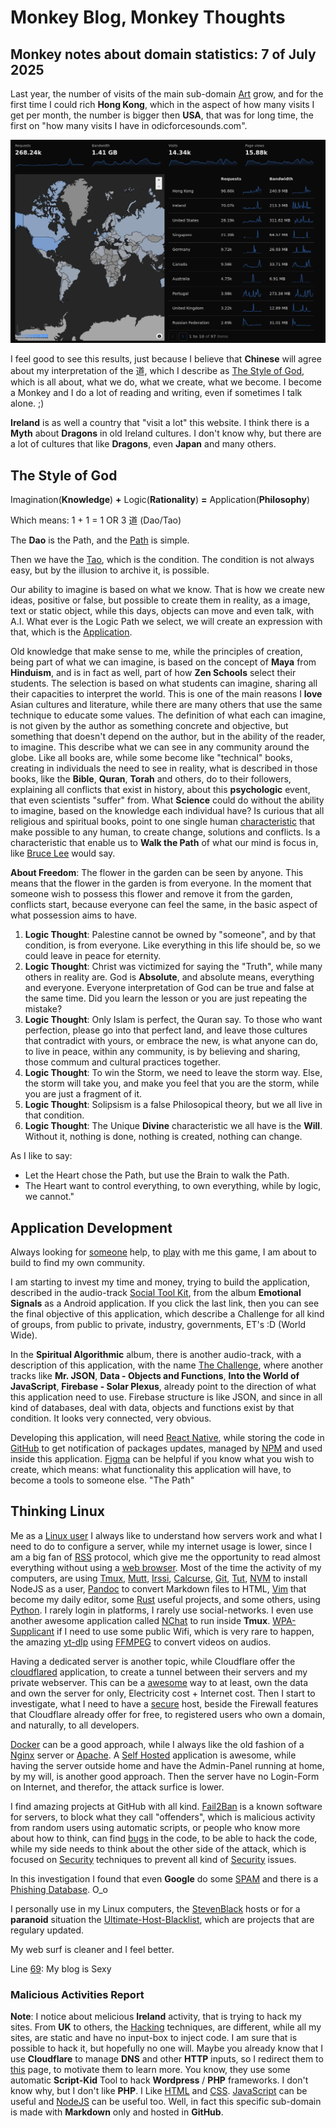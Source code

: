 # Monkey Blog, Monkey Thoughts

## Monkey notes about domain statistics: 7 of July 2025

Last year, the number of visits of the main sub-domain [Art](https://art.odicforcesounds.com) grow, and for the first time I could rich **Hong Kong**, which in the aspect of how many visits I get per month, the number is bigger then **USA**, that was for long time, the first on "how many visits I have in odicforcesounds.com". 

![Statistics](./images/website_stats_2025_july.png)

I feel good to see this results, just because I believe that **Chinese** will agree about my interpretation of the 道, which I describe as [The Style of God](https://art.odicforcesounds.com/pages/YinYang/Dao/index.html), which is all about, what we do, what we create, what we become. I become a Monkey and I do a lot of reading and writing, even if sometimes I talk alone. ;)

**Ireland** is as well a country that "visit a lot" this website. I think there is a **Myth** about **Dragons** in old Ireland cultures. I don't know why, but there are a lot of cultures that like **Dragons**, even **Japan** and many others.

## The Style of God

Imagination(**Knowledge**) **+** Logic(**Rationality**) **=** Application(**Philosophy**)

Which means: 1 + 1 = 1 OR 3 道 (Dao/Tao)

The **Dao** is the Path, and the [Path](https://art.odicforcesounds.com/pages/Data/Audio/Dao_Expression/tracks/03_Path_of_the_Sun_Keepers/index.html) is simple.

Then we have the [Tao](https://art.odicforcesounds.com/pages/YinYang/Tao/index.html), which is the condition. 
The condition is not always easy, but by the illusion to archive it, is possible.

Our ability to imagine is based on what we know. 
That is how we create new ideas, positive or false, but possible to create them in reality, as a image, text or static object, while this days, objects can move and even talk, with A.I. 
What ever is the Logic Path we select, we will create an expression with that, which is the [Application](https://wiki.odicforcesounds.com). 

Old knowledge that make sense to me, while the principles of creation, being part of what we can imagine, is based on the concept of **Maya** from **Hinduism**, and is in fact as well, part of how **Zen Schools** select their students. The selection is based on what students can imagine, sharing all their capacities to interpret the world. This is one of the main reasons I **love** Asian cultures and literature, while there are many others that use the same technique to educate some values. The definition of what each can imagine, is not given by the author as something concrete and objective, but something that doesn't depend on the author, but in the ability of the reader, to imagine. This describe what we can see in any community around the globe. Like all books are, while some become like "technical" books, creating in individuals the need to see in reality, what is described in those books, like the **Bible**, **Quran**, **Torah** and others, do to their followers, explaining all conflicts that exist in history, about this **psychologic** event, that even scientists "suffer" from. What **Science** could do without the ability to imagine, based on the knowledge each individual have? Is curious that all religious and spiritual books, point to one single human [characteristic](https://art.odicforcesounds.com/pages/Data/Audio/Path_Of_Shields/tracks/03_The_Possession_of_Will/index.html) that make possible to any human, to create change, solutions and conflicts. Is a characteristic that enable us to **Walk the Path** of what our mind is focus in, like [Bruce Lee](https://art.odicforcesounds.com/pages/Data/Audio/Only_Tributes/tracks/03_Bruce_Lee/index.html) would say. 

**About Freedom**: The flower in the garden can be seen by anyone. This means that the flower in the garden is from everyone. In the moment that someone wish to possess this flower and remove it from the garden, conflicts start, because everyone can feel the same, in the basic aspect of what possession aims to have. 

1. **Logic Thought**: Palestine cannot be owned by "someone", and by that condition, is from everyone. Like everything in this life should be, so we could leave in peace for eternity.
2. **Logic Thought**: Christ was victimized for saying the "Truth", while many others in reality are. God is **Absolute**, and absolute means, everything and everyone. Everyone interpretation of God can be true and false at the same time. Did you learn the lesson or you are just repeating the mistake?
3. **Logic Thought**: Only Islam is perfect, the Quran say. To those who want perfection, please go into that perfect land, and leave those cultures that contradict with yours, or embrace the new, is what anyone can do, to live in peace, within any community, is by believing and sharing, those commum and cultural practices together.
4. **Logic Thought**: To win the Storm, we need to leave the storm way. Else, the storm will take you, and make you feel that you are the storm, while you are just a fragment of it.
5. **Logic Thought**: Solipsism is a false Philosopical theory, but we all live in that condition.
6. **Logic Thought**: The Unique **Divine** characteristic we all have is the **Will**. Without it, nothing is done, nothing is created, nothing can change.

As I like to say:

- Let the Heart chose the Path, but use the Brain to walk the Path.
- The Heart want to control everything, to own everything, while by logic, we cannot."

## Application Development

Always looking for [someone](https://book.odicforcesounds.com) help, to [play](https://play.odicforcesounds.com) with me this game, I am about to build to find my own community.

I am starting to invest my time and money, trying to build the application, described in the audio-track [Social Tool Kit](https://art.odicforcesounds.com/pages/YinYang/Dao/login/index.html), from the album **Emotional Signals** as a Android application. If you click the last link, then you can see the final objective of this application, which describe a Challenge for all kind of groups, from public to private, industry, governments, ET's :D (World Wide).

In the **Spiritual Algorithmic** album, there is another audio-track, with a description of this application, with the name [The Challenge](https://art.odicforcesounds.com/pages/Data/Audio/Spiritual_Algorithmic/tracks/01_The_Challenge/index.html), where another tracks like **Mr. JSON**, **Data - Objects and Functions**, **Into the World of JavaScript**, **Firebase - Solar Plexus**, already point to the direction of what this application need to use. Firebase structure is like JSON, and since in all kind of databases, deal with data, objects and functions exist by that condition. It looks very connected, very obvious.

Developing this application, will need [React Native](https://reactnative.dev/), while storing the code in [GitHub](https://github.com/) to get notification of packages updates, managed by [NPM](https://www.npmjs.com/) and used inside this application. [Figma](https://www.figma.com/) can be helpful if you know what you wish to create, which means: what functionality this application will have, to become a tools to someone else. "The Path"

## Thinking Linux

Me as a [Linux user](./blog/index.md) I always like to understand how servers work and what I need to do to configure a server, while my internet usage is lower, since I am a big fan of [RSS](./blog/newsboat/urls.md) protocol, which give me the opportunity to read almost everything without using a [web browser](./blog/linux/w3m.md). Most of the time the activity of my computers, are using [Tmux](./blog/linux/tmux.md), [Mutt](./blog/linux/mutt.md), [Irssi](./blog/linux/irssi.md), [Calcurse](./blog/linux/calcurse.md), [Git](./blog/linux/git.md), [Tut](./blog/linux/tut.md), [NVM](./blog/linux/nvm.md) to install NodeJS as a user, [Pandoc](./blog/linux/pandoc.md) to convert Markdown files to HTML, [Vim](./blog/linux/vim.md) that become my daily editor, some [Rust](./blog/linux/rust.md) useful projects, and some others, using [Python](./blog/linux/python.md). I rarely login in platforms, I rarely use social-networks. I even use another awesome application called [NChat](https://github.com/d99kris/nchat) to run inside **Tmux**. [WPA-Supplicant](./blog/linux/wpa_supplicant.md) if I need to use some public Wifi, which is very rare to happen, the amazing [yt-dlp](https://github.com/yt-dlp/yt-dlp) using [FFMPEG](./blog/linux/ffmpeg.md) to convert videos on audios.

Having a dedicated server is another topic, while Cloudflare offer the [cloudflared](https://github.com/cloudflare/cloudflared) application, to create a tunnel between their servers and my private webserver. This can be a [awesome](./blog/awesome/README.md) way to at least, own the data and own the server for only, Electricity cost + Internet cost. Then I start to investigate, what I need to have a [secure](./blog/linux/permissions.md) host, beside the Firewall features that Cloudflare already offer for free, to registered users who own a domain, and naturally, to all developers.

[Docker](https://www.docker.com/) can be a good approach, while I always like the old fashion of a [Nginx](https://github.com/mitchellkrogza/nginx-ultimate-bad-bot-blocker) server or [Apache](https://github.com/mitchellkrogza/apache-ultimate-bad-bot-blocker). A [Self Hosted](https://github.com/awesome-selfhosted/awesome-selfhosted) application is awesome, while having the server outside home and have the Admin-Panel running at home, by my will, is another good approach. Then the server have no Login-Form on Internet, and therefor, the attack surfice is lower.

 I find amazing projects at GitHub with all kind. [Fail2Ban](https://github.com/mitchellkrogza/Fail2Ban-Blacklist-JAIL-for-Repeat-Offenders-with-Perma-Extended-Banning) is a known software for servers, to block what they call "offenders", which is malicious activity from random users using automatic scripts, or people who know more about how to think, can find [bugs](./blog/awesome/files/Security/Offensive/ABBT.md) in the code, to be able to hack the code, while my side needs to think about the other side of the attack, which is focused on [Security](./blog/awesome/files/Security/Defensive/ASH.md) techniques to prevent all kind of [Security](./blog/awesome/files/Security/Defensive/ATDH.md) issues.

In this investigation I found that even **Google** do some [SPAM](https://github.com/mitchellkrogza/Stop.Google.Analytics.Ghost.Spam.HOWTO) and there is a [Phishing Database](https://github.com/Phishing-Database/Phishing.Database). O_o

I personally use in my Linux computers, the [StevenBlack](https://github.com/StevenBlack/hosts) hosts or for a **paranoid** situation the [Ultimate-Host-Blacklist](https://github.com/Ultimate-Hosts-Blacklist/Ultimate.Hosts.Blacklist), which are projects that are regulary updated.

My web surf is cleaner and I feel better.

Line [69](https://art.odicforcesounds.com/pages/Data/Audio/Path_Of_Shields/tracks/15_69/index.html): My blog is Sexy

### Malicious Activities Report 

**Note**: I notice about melicious **Ireland** activity, that is trying to hack my sites. From **UK** to others, the [Hacking](https://art.odicforcesounds.com/pages/Data/Audio/Emotional_Signals/tracks/12_Hacking_Festival/index.html) techniques, are different, while all my sites, are static and have no input-box to inject code. I am sure that is possible to hack it, but hopefully no one will. Maybe you already know that I use **Cloudflare** to manage **DNS** and other **HTTP** inputs, so I redirect them to [this](https://blog.odicforcesounds.com/blog/awesome/files/Security/Offensive/ABBT.html) page, to motivate them to learn more. You know, they use some automatic **Script-Kid** Tool to hack **Wordpress** / **PHP** frameworks. I don't know why, but I don't like **PHP**. I Like [HTML](./blog/web/html.md) and [CSS](./blog/web/css.md). [JavaScript](./blog/web/javascript.md) can be useful and [NodeJS](./blog/web/nodejs.md) can be useful too. Well, in fact this specific sub-domain is made with **Markdown** only and hosted in **GitHub**.
